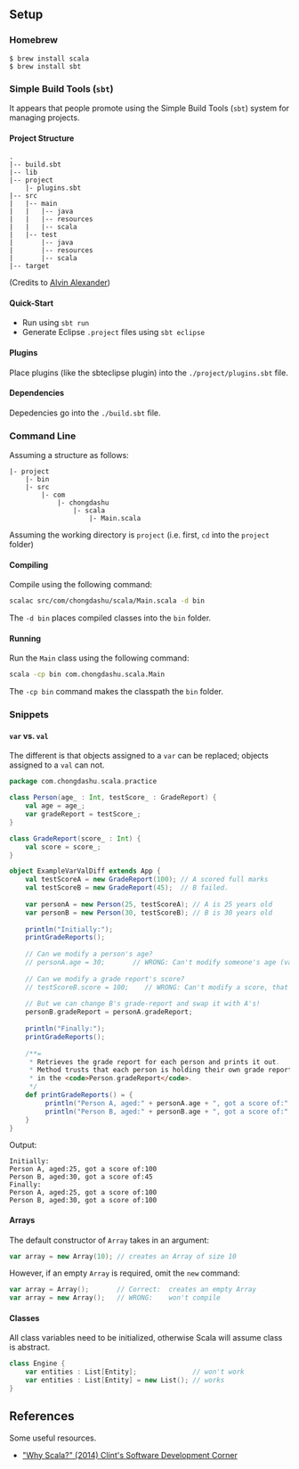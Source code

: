 ## Setup

### Homebrew

```
$ brew install scala
$ brew install sbt
```

### Simple Build Tools (`sbt`)

It appears that people promote using the Simple Build Tools (`sbt`)
system for managing projects.

#### Project Structure

```
.
|-- build.sbt
|-- lib
|-- project
    |- plugins.sbt
|-- src
|   |-- main
|   |   |-- java
|   |   |-- resources
|   |   |-- scala
|   |-- test
|       |-- java
|       |-- resources
|       |-- scala
|-- target
```
(Credits to [Alvin Alexander](http://alvinalexander.com/scala/how-to-create-sbt-project-directory-structure-scala))

#### Quick-Start

+ Run using `sbt run`
+ Generate Eclipse `.project` files using `sbt eclipse`

#### Plugins

Place plugins (like the sbteclipse plugin)  into the `./project/plugins.sbt` file.

#### Dependencies

Depedencies go into the `./build.sbt` file.


### Command Line

Assuming a structure as follows:

```
|- project
    |- bin
    |- src
        |- com
            |- chongdashu
                |- scala
                    |- Main.scala
```

Assuming the working directory is `project` 
(i.e. first, `cd` into the  `project` folder)

#### Compiling

Compile using the following command:

```bash
scalac src/com/chongdashu/scala/Main.scala -d bin
```

The `-d bin` places compiled classes into the `bin` folder.

#### Running

Run the `Main` class using the following command:

```bash
scala -cp bin com.chongdashu.scala.Main
```

The `-cp bin` command makes the classpath the `bin` folder.

### Snippets

#### `var` vs. `val`

The different is that objects assigned to a `var` can be replaced; objects assigned to a `val` can not.


```scala
package com.chongdashu.scala.practice

class Person(age_ : Int, testScore_ : GradeReport) {
    val age = age_;
    var gradeReport = testScore_;
}

class GradeReport(score_ : Int) {
    val score = score_;
}

object ExampleVarValDiff extends App {
    val testScoreA = new GradeReport(100); // A scored full marks
    val testScoreB = new GradeReport(45);  // B failed.
    
    var personA = new Person(25, testScoreA); // A is 25 years old
    var personB = new Person(30, testScoreB); // B is 30 years old
    
    println("Initially:");
    printGradeReports();
    
    // Can we modify a person's age?
    // personA.age = 30;       // WRONG: Can't modify someone's age (val)
    
    // Can we modify a grade report's score?
    // testScoreB.score = 100;    // WRONG: Can't modify a score, that's cheating! (val)
    
    // But we can change B's grade-report and swap it with A's!
    personB.gradeReport = personA.gradeReport;
    
    println("Finally:");
    printGradeReports();
   
    /**=
     * Retrieves the grade report for each person and prints it out.
     * Method trusts that each person is holding their own grade report 
     * in the <code>Person.gradeReport</code>.
     */
    def printGradeReports() = {
         println("Person A, aged:" + personA.age + ", got a score of:" + personA.gradeReport.score);
         println("Person B, aged:" + personB.age + ", got a score of:" + personB.gradeReport.score);
    }
}

```
Output:
```
Initially:
Person A, aged:25, got a score of:100
Person B, aged:30, got a score of:45
Finally:
Person A, aged:25, got a score of:100
Person B, aged:30, got a score of:100
```

#### Arrays

The default constructor of `Array` takes in an argument:

```scala
var array = new Array(10); // creates an Array of size 10
```

However, if an empty `Array` is required, omit the `new` command:

```scala
var array = Array();       // Correct:  creates an empty Array
var array = new Array();   // WRONG:    won't compile
```

#### Classes

All class variables need to be initialized, otherwise Scala will assume class is abstract.


```scala
class Engine {
    var entities : List[Entity];              // won't work
    var entities : List[Entity] = new List(); // works 
}
```

## References

Some useful resources.

+ ["Why Scala?" (2014) Clint's Software Development Corner](https://softwarecorner.wordpress.com/2014/12/31/why-scala/)

